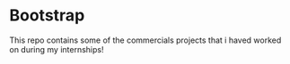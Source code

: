 # Bootstrap
This repo contains some of the commercials projects that i haved worked on during my internships!

